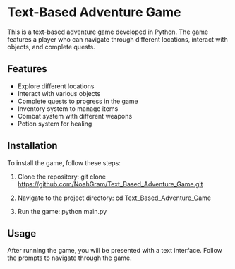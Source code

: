 # Text-Based Adventure Game

This is a text-based adventure game developed in Python. The game features a player who can navigate through different locations, interact with objects, and complete quests.

## Features

- Explore different locations
- Interact with various objects
- Complete quests to progress in the game
- Inventory system to manage items
- Combat system with different weapons
- Potion system for healing

## Installation

To install the game, follow these steps:

1. Clone the repository:
   git clone https://github.com/NoahGram/Text_Based_Adventure_Game.git

3. Navigate to the project directory:
   cd Text_Based_Adventure_Game
3. Run the game:
   python main.py

## Usage

After running the game, you will be presented with a text interface. Follow the prompts to navigate through the game.
